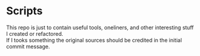 # Scripts
This repo is just to contain useful tools, oneliners, and other interesting stuff I created or refactored.  
If I tooks something the original sources should be credited in the initial commit message.
